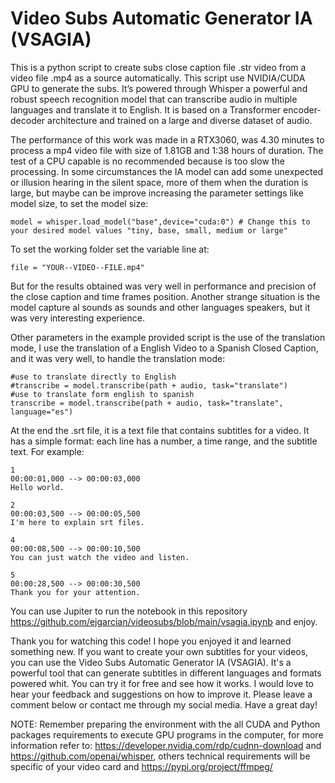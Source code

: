 # Video Subs Automatic Generator IA (VSAGIA)
This is a python script to create subs close caption file .str video from a video file .mp4 as a source automatically. This script use NVIDIA/CUDA GPU to generate the subs. It’s powered through Whisper a powerful and robust speech recognition model that can transcribe audio in multiple languages and translate it to English. It is based on a Transformer encoder-decoder architecture and trained on a large and diverse dataset of audio.

The performance of this work was made in a RTX3060, was 4.30 minutes to process a mp4 video file with size of 1.81GB and 1:38 hours of duration. The test of a CPU capable is no recommended because is too slow the processing. In some circumstances the IA model can add some unexpected or illusion hearing in the silent space, more of them when the duration is large, but maybe can be improve increasing the parameter settings like model size, to set the model size:
```
model = whisper.load_model("base",device="cuda:0") # Change this to your desired model values "tiny, base, small, medium or large"
```

To set the working folder set the variable line at:
```
file = "YOUR--VIDEO--FILE.mp4"
```

But for the results obtained was very well in performance and precision of the close caption and time frames position. Another strange situation is the model capture al sounds as sounds and other languages speakers, but it was very interesting experience.

Other parameters in the example provided script is the use of the translation mode, I use the translation of a English Video to a Spanish Closed Caption, and it was very well, to handle the translation mode:
```
#use to translate directly to English
#transcribe = model.transcribe(path + audio, task="translate") 
#use to translate form english to spanish 
transcribe = model.transcribe(path + audio, task="translate", language="es")
```

At the end the .srt file, it is a text file that contains subtitles for a video. It has a simple format: each line has a number, a time range, and the subtitle text. For example:
```
1
00:00:01,000 --> 00:00:03,000
Hello world.

2
00:00:03,500 --> 00:00:05,500
I'm here to explain srt files.

4
00:00:08,500 --> 00:00:10,500
You can just watch the video and listen.

5
00:00:28,500 --> 00:00:30,500
Thank you for your attention.
```
You can use Jupiter to run the notebook in this repository https://github.com/ejgarcian/videosubs/blob/main/vsagia.ipynb and enjoy.

Thank you for watching this code! I hope you enjoyed it and learned something new. If you want to create your own subtitles for your videos, you can use the Video Subs Automatic Generator IA (VSAGIA). It's a powerful tool that can generate subtitles in different languages and formats powered whit. You can try it for free and see how it works. I would love to hear your feedback and suggestions on how to improve it. Please leave a comment below or contact me through my social media. Have a great day!

NOTE: Remember preparing the environment with the all CUDA and Python packages requirements to execute GPU programs in the computer, for more information refer to: https://developer.nvidia.com/rdp/cudnn-download and https://github.com/openai/whisper, others technical requirements will be specific of your video card and https://pypi.org/project/ffmpeg/

